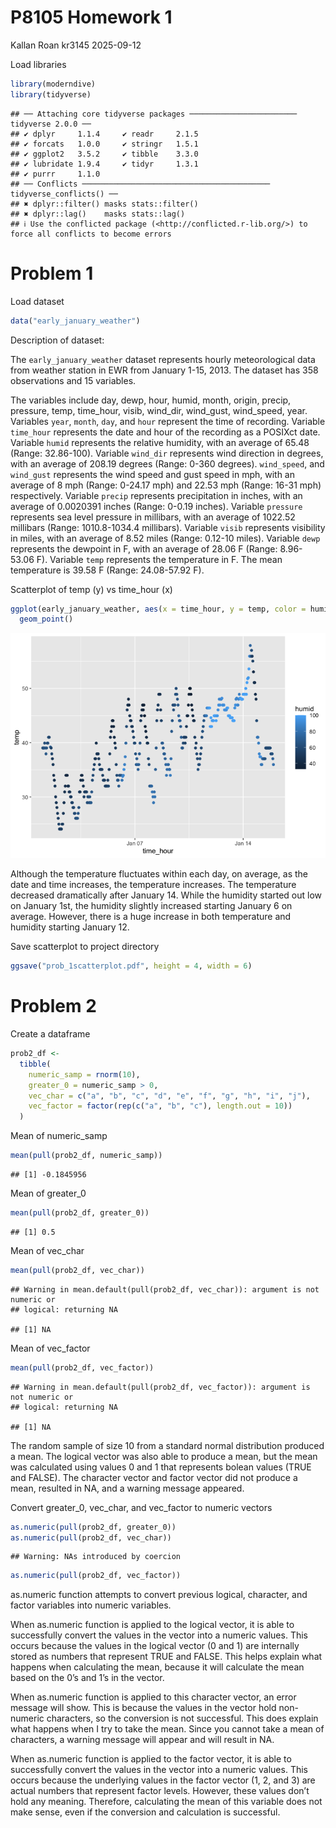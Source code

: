 P8105 Homework 1
================
Kallan Roan kr3145
2025-09-12

Load libraries

``` r
library(moderndive)
library(tidyverse)
```

    ## ── Attaching core tidyverse packages ──────────────────────── tidyverse 2.0.0 ──
    ## ✔ dplyr     1.1.4     ✔ readr     2.1.5
    ## ✔ forcats   1.0.0     ✔ stringr   1.5.1
    ## ✔ ggplot2   3.5.2     ✔ tibble    3.3.0
    ## ✔ lubridate 1.9.4     ✔ tidyr     1.3.1
    ## ✔ purrr     1.1.0     
    ## ── Conflicts ────────────────────────────────────────── tidyverse_conflicts() ──
    ## ✖ dplyr::filter() masks stats::filter()
    ## ✖ dplyr::lag()    masks stats::lag()
    ## ℹ Use the conflicted package (<http://conflicted.r-lib.org/>) to force all conflicts to become errors

# Problem 1

Load dataset

``` r
data("early_january_weather")
```

Description of dataset:

The `early_january_weather` dataset represents hourly meteorological
data from weather station in EWR from January 1-15, 2013. The dataset
has 358 observations and 15 variables.

The variables include day, dewp, hour, humid, month, origin, precip,
pressure, temp, time_hour, visib, wind_dir, wind_gust, wind_speed, year.
Variables `year`, `month`, `day`, and `hour` represent the time of
recording. Variable `time_hour` represents the date and hour of the
recording as a POSIXct date. Variable `humid` represents the relative
humidity, with an average of 65.48 (Range: 32.86-100). Variable
`wind_dir` represents wind direction in degrees, with an average of
208.19 degrees (Range: 0-360 degrees). `wind_speed`, and `wind_gust`
represents the wind speed and gust speed in mph, with an average of 8
mph (Range: 0-24.17 mph) and 22.53 mph (Range: 16-31 mph) respectively.
Variable `precip` represents precipitation in inches, with an average of
0.0020391 inches (Range: 0-0.19 inches). Variable `pressure` represents
sea level pressure in millibars, with an average of 1022.52 millibars
(Range: 1010.8-1034.4 millibars). Variable `visib` represents visibility
in miles, with an average of 8.52 miles (Range: 0.12-10 miles). Variable
`dewp` represents the dewpoint in F, with an average of 28.06 F (Range:
8.96-53.06 F). Variable `temp` represents the temperature in F. The mean
temperature is 39.58 F (Range: 24.08-57.92 F).

Scatterplot of temp (y) vs time_hour (x)

``` r
ggplot(early_january_weather, aes(x = time_hour, y = temp, color = humid)) + 
  geom_point()
```

![](p8105_hw1_kr3145_files/figure-gfm/unnamed-chunk-3-1.png)<!-- -->

Although the temperature fluctuates within each day, on average, as the
date and time increases, the temperature increases. The temperature
decreased dramatically after January 14. While the humidity started out
low on January 1st, the humidity slightly increased starting January 6
on average. However, there is a huge increase in both temperature and
humidity starting January 12.

Save scatterplot to project directory

``` r
ggsave("prob_1scatterplot.pdf", height = 4, width = 6)
```

# Problem 2

Create a dataframe

``` r
prob2_df <-
  tibble(
    numeric_samp = rnorm(10),
    greater_0 = numeric_samp > 0,
    vec_char = c("a", "b", "c", "d", "e", "f", "g", "h", "i", "j"),
    vec_factor = factor(rep(c("a", "b", "c"), length.out = 10))
  )
```

Mean of numeric_samp

``` r
mean(pull(prob2_df, numeric_samp))
```

    ## [1] -0.1845956

Mean of greater_0

``` r
mean(pull(prob2_df, greater_0))
```

    ## [1] 0.5

Mean of vec_char

``` r
mean(pull(prob2_df, vec_char))
```

    ## Warning in mean.default(pull(prob2_df, vec_char)): argument is not numeric or
    ## logical: returning NA

    ## [1] NA

Mean of vec_factor

``` r
mean(pull(prob2_df, vec_factor))
```

    ## Warning in mean.default(pull(prob2_df, vec_factor)): argument is not numeric or
    ## logical: returning NA

    ## [1] NA

The random sample of size 10 from a standard normal distribution
produced a mean. The logical vector was also able to produce a mean, but
the mean was calculated using values 0 and 1 that represents bolean
values (TRUE and FALSE). The character vector and factor vector did not
produce a mean, resulted in NA, and a warning message appeared.

Convert greater_0, vec_char, and vec_factor to numeric vectors

``` r
as.numeric(pull(prob2_df, greater_0))
as.numeric(pull(prob2_df, vec_char))
```

    ## Warning: NAs introduced by coercion

``` r
as.numeric(pull(prob2_df, vec_factor))
```

as.numeric function attempts to convert previous logical, character, and
factor variables into numeric variables.

When as.numeric function is applied to the logical vector, it is able to
successfully convert the values in the vector into a numeric values.
This occurs because the values in the logical vector (0 and 1) are
internally stored as numbers that represent TRUE and FALSE. This helps
explain what happens when calculating the mean, because it will
calculate the mean based on the 0’s and 1’s in the vector.

When as.numeric function is applied to this character vector, an error
message will show. This is because the values in the vector hold
non-numeric characters, so the conversion is not successful. This does
explain what happens when I try to take the mean. Since you cannot take
a mean of characters, a warning message will appear and will result in
NA.

When as.numeric function is applied to the factor vector, it is able to
successfully convert the values in the vector into a numeric values.
This occurs because the underlying values in the factor vector (1, 2,
and 3) are actual numbers that represent factor levels. However, these
values don’t hold any meaning. Therefore, calculating the mean of this
variable does not make sense, even if the conversion and calculation is
successful.
